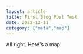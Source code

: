 ```yaml
---
layout: article
title: First Blog Post Test
date: 2022-12-11
category: ["meta","map"]
---
```


All right. Here's a map.

